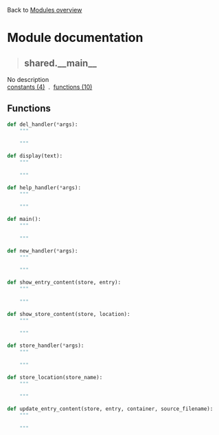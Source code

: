 Back to [Modules overview](https://github.com/pyrustic/shared/blob/master/docs/modules/README.md)
  
# Module documentation
>## shared.\_\_main\_\_
No description
<br>
[constants (4)](https://github.com/pyrustic/shared/blob/master/docs/modules/content/shared.__main__/constants.md) &nbsp;.&nbsp; [functions (10)](https://github.com/pyrustic/shared/blob/master/docs/modules/content/shared.__main__/functions.md)


## Functions
```python
def del_handler(*args):
    """
    
    """

```

```python
def display(text):
    """
    
    """

```

```python
def help_handler(*args):
    """
    
    """

```

```python
def main():
    """
    
    """

```

```python
def new_handler(*args):
    """
    
    """

```

```python
def show_entry_content(store, entry):
    """
    
    """

```

```python
def show_store_content(store, location):
    """
    
    """

```

```python
def store_handler(*args):
    """
    
    """

```

```python
def store_location(store_name):
    """
    
    """

```

```python
def update_entry_content(store, entry, container, source_filename):
    """
    
    """

```

